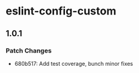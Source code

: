 # eslint-config-custom

## 1.0.1

### Patch Changes

- 680b517: Add test coverage, bunch minor fixes
